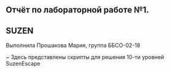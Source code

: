 ## Отчёт по лабораторной работе №1.
## SUZEN

Выполнила Прошакова Мария, группа ББСО-02-18

~ Здесь представлены скрипты для решения 10-ти уровней SuzenEscape
